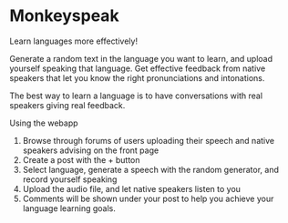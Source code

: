 # Monkeyspeak

Learn languages more effectively! 

Generate a random text in the language you want to learn, and upload yourself speaking that language. Get effective feedback from native speakers that let you know the right pronunciations and intonations. 

The best way to learn a language is to have conversations with real speakers giving real feedback.

Using the webapp
1. Browse through forums of users uploading their speech and native speakers advising on the front page
2. Create a post with the + button
3. Select language, generate a speech with the random generator, and record yourself speaking
4. Upload the audio file, and let native speakers listen to you
5. Comments will be shown under your post to help you achieve your language learning goals. 
